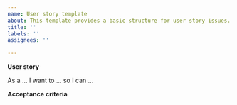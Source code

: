 ```yaml
---
name: User story template
about: This template provides a basic structure for user story issues.
title: ''
labels: ''
assignees: ''

---
```


**User story**

As a ...
I want to ...
so I can ...

**Acceptance criteria**
